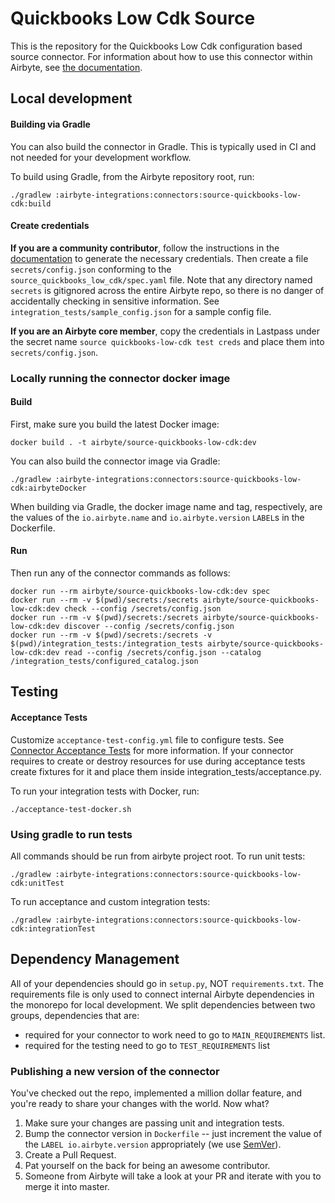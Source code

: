 # Quickbooks Low Cdk Source

This is the repository for the Quickbooks Low Cdk configuration based source connector.
For information about how to use this connector within Airbyte, see [the documentation](https://docs.airbyte.com/integrations/sources/quickbooks-low-cdk).

## Local development

#### Building via Gradle
You can also build the connector in Gradle. This is typically used in CI and not needed for your development workflow.

To build using Gradle, from the Airbyte repository root, run:
```
./gradlew :airbyte-integrations:connectors:source-quickbooks-low-cdk:build
```

#### Create credentials
**If you are a community contributor**, follow the instructions in the [documentation](https://docs.airbyte.com/integrations/sources/quickbooks-low-cdk)
to generate the necessary credentials. Then create a file `secrets/config.json` conforming to the `source_quickbooks_low_cdk/spec.yaml` file.
Note that any directory named `secrets` is gitignored across the entire Airbyte repo, so there is no danger of accidentally checking in sensitive information.
See `integration_tests/sample_config.json` for a sample config file.

**If you are an Airbyte core member**, copy the credentials in Lastpass under the secret name `source quickbooks-low-cdk test creds`
and place them into `secrets/config.json`.

### Locally running the connector docker image

#### Build
First, make sure you build the latest Docker image:
```
docker build . -t airbyte/source-quickbooks-low-cdk:dev
```

You can also build the connector image via Gradle:
```
./gradlew :airbyte-integrations:connectors:source-quickbooks-low-cdk:airbyteDocker
```
When building via Gradle, the docker image name and tag, respectively, are the values of the `io.airbyte.name` and `io.airbyte.version` `LABEL`s in
the Dockerfile.

#### Run
Then run any of the connector commands as follows:
```
docker run --rm airbyte/source-quickbooks-low-cdk:dev spec
docker run --rm -v $(pwd)/secrets:/secrets airbyte/source-quickbooks-low-cdk:dev check --config /secrets/config.json
docker run --rm -v $(pwd)/secrets:/secrets airbyte/source-quickbooks-low-cdk:dev discover --config /secrets/config.json
docker run --rm -v $(pwd)/secrets:/secrets -v $(pwd)/integration_tests:/integration_tests airbyte/source-quickbooks-low-cdk:dev read --config /secrets/config.json --catalog /integration_tests/configured_catalog.json
```
## Testing

#### Acceptance Tests
Customize `acceptance-test-config.yml` file to configure tests. See [Connector Acceptance Tests](https://docs.airbyte.com/connector-development/testing-connectors/connector-acceptance-tests-reference) for more information.
If your connector requires to create or destroy resources for use during acceptance tests create fixtures for it and place them inside integration_tests/acceptance.py.

To run your integration tests with Docker, run:
```
./acceptance-test-docker.sh
```

### Using gradle to run tests
All commands should be run from airbyte project root.
To run unit tests:
```
./gradlew :airbyte-integrations:connectors:source-quickbooks-low-cdk:unitTest
```
To run acceptance and custom integration tests:
```
./gradlew :airbyte-integrations:connectors:source-quickbooks-low-cdk:integrationTest
```

## Dependency Management
All of your dependencies should go in `setup.py`, NOT `requirements.txt`. The requirements file is only used to connect internal Airbyte dependencies in the monorepo for local development.
We split dependencies between two groups, dependencies that are:
* required for your connector to work need to go to `MAIN_REQUIREMENTS` list.
* required for the testing need to go to `TEST_REQUIREMENTS` list

### Publishing a new version of the connector
You've checked out the repo, implemented a million dollar feature, and you're ready to share your changes with the world. Now what?
1. Make sure your changes are passing unit and integration tests.
1. Bump the connector version in `Dockerfile` -- just increment the value of the `LABEL io.airbyte.version` appropriately (we use [SemVer](https://semver.org/)).
1. Create a Pull Request.
1. Pat yourself on the back for being an awesome contributor.
1. Someone from Airbyte will take a look at your PR and iterate with you to merge it into master.
